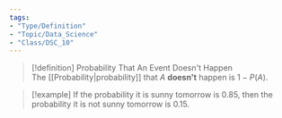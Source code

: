 ```yaml
---  
tags:  
- "Type/Definition"  
- "Topic/Data_Science"  
- "Class/DSC_10"  
---  
```

  
> [!definition] Probability That An Event Doesn't Happen  
> The [[Probability|probability]] that $A$ **doesn't** happen is $1-P(A)$.  
  
> [!example]  If the probability it is sunny tomorrow is 0.85, then the probability it is not sunny tomorrow is 0.15.  
